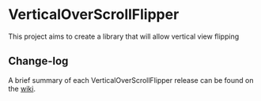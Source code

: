 VerticalOverScrollFlipper
=========================

This project aims to create a library that will allow vertical view flipping 

## Change-log

A brief summary of each VerticalOverScrollFlipper release can be found on the [wiki](https://github.com/NZN/VerticalOverScrollFlipper/wiki/Change-log).
